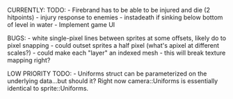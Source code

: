 CURRENTLY:
TODO:
    - Firebrand has to be able to be injured and die (2 hitpoints)
        - injury response to enemies
        - instadeath if sinking below bottom of level in water
    - Implement game UI

BUGS:
    - white single-pixel lines between sprites at some offsets, likely do to pixel snapping
        - could outset sprites a half pixel (what's apixel at different scales?)
        - could make each "layer" an indexed mesh
            - this will break texture mapping right?

LOW PRIORITY TODO:
    - Uniforms struct can be parameterized on the underlying data...but should it? Right now camera::Uniforms is essentially identical to sprite::Uniforms.
